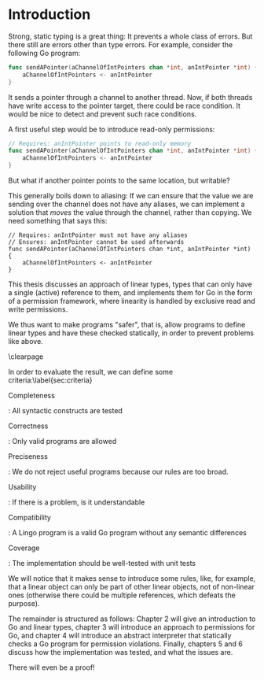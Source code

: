 # Introduction
Strong, static typing is a great thing: It prevents a whole class of errors. But there still are errors other
than type errors. For example, consider the following Go program:

```go
func sendAPointer(aChannelOfIntPointers chan *int, anIntPointer *int) {
    aChannelOfIntPointers <- anIntPointer
}
```
It sends a pointer through a channel to another thread. Now, if both threads have write access to the pointer
target, there could be race condition. It would be nice to detect and prevent such race conditions.

A first useful step would be to introduce read-only permissions:
```go
// Requires: anIntPointer points to read-only memory
func sendAPointer(aChannelOfIntPointers chan *int, anIntPointer *int) {
    aChannelOfIntPointers <- anIntPointer
}
```
But what if another pointer points to the same location, but writable?

This generally boils down to aliasing: If we can ensure that the value we are sending over the channel does
not have any aliases, we can implement a solution that _moves_ the value through the channel, rather than
copying. We need something that says this:

```
// Requires: anIntPointer must not have any aliases
// Ensures: anIntPointer cannot be used afterwards
func sendAPointer(aChannelOfIntPointers chan *int, anIntPointer *int) {
    aChannelOfIntPointers <- anIntPointer
}
```

This thesis discusses an approach of linear types, types that can only have a single (active) reference to them,
and implements them for Go in the form of a permission framework, where linearity is handled by exclusive read
and write permissions.

We thus want to make programs "safer", that is, allow programs to define linear types and have these checked statically,
in order to prevent problems like above.

\clearpage

In order to evaluate the result, we can define some criteria:\label{sec:criteria}

Completeness

: All syntactic constructs are tested

Correctness

: Only valid programs are allowed

Preciseness

: We do not reject useful programs because our rules are too broad.

Usability

: If there is a problem, is it understandable

Compatibility

: A Lingo program is a valid Go program without any semantic differences

Coverage

: The implementation should be well-tested with unit tests

We will notice that it makes sense to introduce some rules, like, for example, that a linear object can only be part
of other linear objects, not of non-linear ones (otherwise there could be multiple references, which defeats the
purpose).

The remainder is structured as follows:
Chapter 2 will give an introduction to Go and linear types, chapter 3 will introduce an approach to permissions
for Go, and chapter 4 will introduce an abstract interpreter that statically checks a Go program for permission violations.
Finally, chapters 5 and 6 discuss how the implementation was tested, and what the issues are.

There will even be a proof!
